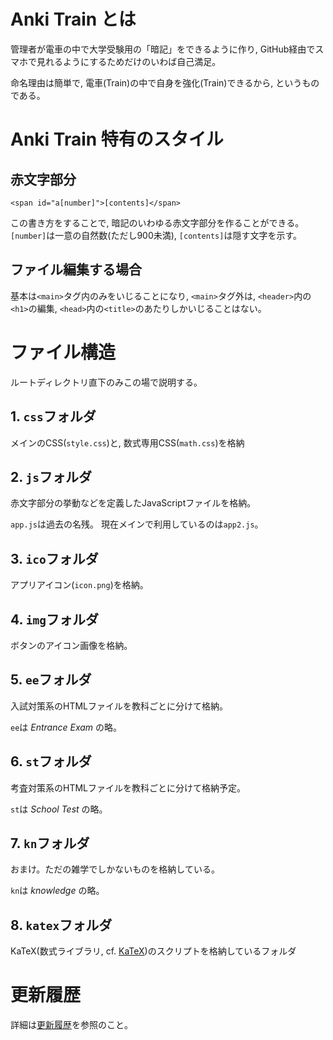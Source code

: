 # Anki Train とは

管理者が電車の中で大学受験用の「暗記」をできるように作り, GitHub経由でスマホで見れるようにするためだけのいわば自己満足。

命名理由は簡単で, 電車(Train)の中で自身を強化(Train)できるから, というものである。

# Anki Train 特有のスタイル

## 赤文字部分
```<span id="a[number]">[contents]</span>```

この書き方をすることで, 暗記のいわゆる赤文字部分を作ることができる。`[number]`は一意の自然数(ただし900未満), `[contents]`は隠す文字を示す。

## ファイル編集する場合

基本は`<main>`タグ内のみをいじることになり, `<main>`タグ外は, `<header>`内の`<h1>`の編集, `<head>`内の`<title>`のあたりしかいじることはない。

# ファイル構造

ルートディレクトリ直下のみこの場で説明する。

## 1. `css`フォルダ
メインのCSS(`style.css`)と, 数式専用CSS(`math.css`)を格納

## 2. `js`フォルダ
赤文字部分の挙動などを定義したJavaScriptファイルを格納。

`app.js`は過去の名残。
現在メインで利用しているのは`app2.js`。

## 3. `ico`フォルダ
アプリアイコン(`icon.png`)を格納。

## 4. `img`フォルダ
ボタンのアイコン画像を格納。

## 5. `ee`フォルダ
入試対策系のHTMLファイルを教科ごとに分けて格納。

`ee`は *Entrance Exam* の略。

## 6. `st`フォルダ
考査対策系のHTMLファイルを教科ごとに分けて格納予定。

`st`は *School Test* の略。

## 7. `kn`フォルダ
おまけ。ただの雑学でしかないものを格納している。

`kn`は *knowledge* の略。

## 8. `katex`フォルダ
KaTeX(数式ライブラリ, cf. [KaTeX](https://katex.org/))のスクリプトを格納しているフォルダ

# 更新履歴

詳細は[更新履歴](./releasenote.md)を参照のこと。
